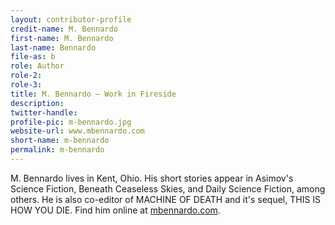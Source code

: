 ```yaml
---
layout: contributor-profile
credit-name: M. Bennardo
first-name: M. Bennardo
last-name: Bennardo
file-as: b
role: Author
role-2:
role-3:
title: M. Bennardo — Work in Fireside
description:
twitter-handle:
profile-pic: m-bennardo.jpg
website-url: www.mbennardo.com
short-name: m-bennardo
permalink: m-bennardo
---
```

M. Bennardo lives in Kent, Ohio. His short stories appear in Asimov's Science Fiction, Beneath Ceaseless Skies, and Daily Science Fiction, among others. He is also co-editor of MACHINE OF DEATH and it's sequel, THIS IS HOW YOU DIE. Find him online at [mbennardo.com](http://www.mbennardo.com).
